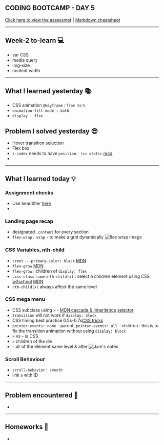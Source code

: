 ## CODING BOOTCAMP - DAY 5
[Click here to view the assessmet](https://zahinz.github.io/SET-Day-5/#clients) | [Markdown cheatsheet](https://www.markdownguide.org/cheat-sheet/)

---

## Week-2 to-learn 💻
* var CSS
* media query
* img-size
* content width
---

## What I learned yesterday 📚
* CSS animation `@keyframe` : `from to` `%`
* `animation-fill-mode : both`
* `display : flex`

## Problem I solved yesterday 😎
* Hover transition selection
* Flex box
* `z-index` needs to have `position: !== static` [read](https://stackoverflow.com/questions/9191803/why-does-z-index-not-work)
* 

---

## What I learned today 💡
### Assignment checks
* Use beautifier [here](https://beautifier.io/)
* 

### Landing page recap
* designated `.content` for every section
* `flex-wrap: wrap` - to make a grid dynamically
![flex wrap image](assets-readme/1.png)

### CSS Variables, nth-child
* `:root` `---primary-color: black` [MDN](https://developer.mozilla.org/en-US/docs/Web/CSS/Using_CSS_custom_properties)
* `flex-grow` [MDN](https://developer.mozilla.org/en-US/docs/Web/CSS/flex-grow)
* `flex-grow` : children of `display: flex`
* `.css-class-name:nth-child(x)` : select a children element using CSS [w3school](https://www.w3schools.com/cssref/sel_nth-child.asp) [MDN](https://developer.mozilla.org/en-US/docs/Web/CSS/:nth-child)
* `nth-child(x)` always affect the same level

### CSS mega menu
* CSS subclass using `>` - [MDN cascade & inheritence](https://developer.mozilla.org/en-US/docs/Learn/CSS/Building_blocks/Cascade_and_inheritance) [selector](https://developer.mozilla.org/en-US/docs/Web/CSS/CSS_Selectors)
*  `transition` will not work if `display: block`
* CSS timing best practice 0.5s-0.7s[CSS tricks]()
* `pointer-events: none` - parent, `pointer-events: all` - children : this is to fix the transition animation without using `display: block`
* `>` vs `~` is CSS
* `>` children of the div 
* `~` all of the element same level & after
![Jam's notes](assets-readme/2.jpg)

### Scroll Behaviour
* `scroll-behavior: smooth`
* link `a` with ID

---

## Problem encountered 🧐
*

---

## Homeworks 📝
*


